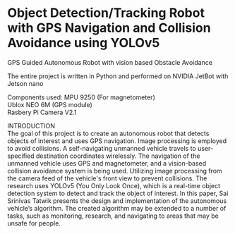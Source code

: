 # Object Detection/Tracking Robot with GPS Navigation and Collision Avoidance using YOLOv5
GPS Guided Autonomous Robot with vision based Obstacle Avoidance

The entire project is written in Python and performed on NVIDIA JetBot with Jetson nano

Components used:
MPU 9250 (For magnetometer)  
Ublox NEO 6M (GPS module)  
Rasbery Pi Camera V2.1
  
INTRODUCTION  
The goal of this project is to create an autonomous robot that detects objects of interest and uses GPS navigation. Image processing is employed to avoid collisions. A self-navigating unmanned vehicle travels to user-specified destination coordinates wirelessly. The navigation of the unmanned vehicle uses GPS and magnetometer, and a vision-based collision avoidance system is being used. Utilizing image processing from the camera feed of the vehicle's front view to prevent collisions. The research uses YOLOv5 (You Only Look Once), which is a real-time object detection system to detect and track the object of interest. In this paper, Sai Srinivas Tatwik presents the design and implementation of the autonomous vehicle’s algorithm. The created algorithm may be extended to a number of tasks, such as monitoring, research, and navigating to areas that may be unsafe for people.
